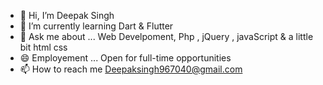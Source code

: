 - 👋 Hi, I’m Deepak Singh
- 🌱 I’m currently learning Dart & Flutter
- 💬 Ask me about ... Web Develpoment, Php , jQuery , javaScript & a little bit html css
- 😄 Employement ... Open for full-time opportunities
- 📫 How to reach me Deepaksingh967040@gmail.com

<!---
bigzirook/bigzirook is a ✨ special ✨ repository because its `README.md` (this file) appears on your GitHub profile.
You can click the Preview link to take a look at your changes.
--->
